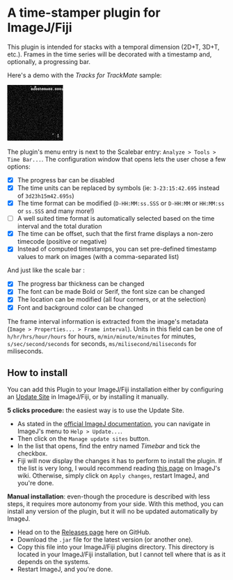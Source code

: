 A time-stamper plugin for ImageJ/Fiji
=====================================

This plugin is intended for stacks with a temporal dimension (2D+T, 3D+T, etc.).
Frames in the time series will be decorated with a timestamp and, optionally, a progressing bar.

Here's a demo with the *Tracks for TrackMate* sample:

![A demo of the plugin](figure/Demo_FakeTracks.gif)

The plugin's menu entry is next to the Scalebar entry: `Analyze > Tools > Time Bar...`. The configuration window that opens lets the user chose a few options:

- [x] The progress bar can be disabled
- [x] The time units can be replaced by symbols (ie: `3-23:15:42.695` instead of `3d23h15m42.695s`)
- [x] The time format can be modified (`D-HH:MM:ss.SSS` or `D-HH:MM` or `HH:MM:ss` or `ss.SSS` and many more!)
- [ ] A well suited time format is automatically selected based on the time interval and the total duration
- [x] The time can be offset, such that the first frame displays a non-zero timecode (positive or negative)
- [x] Instead of computed timestamps, you can set pre-defined timestamp values to mark on images (with a comma-separated list)

And just like the scale bar :

- [x] The progress bar thickness can be changed
- [x] The font can be made Bold or Serif, the font size can be changed
- [x] The location can be modified (all four corners, or at the selection)
- [x] Font and background color can be changed

The frame interval information is extracted from the image's metadata (`Image > Properties... > Frame interval`). Units in this field can be one of `h/hr/hrs/hour/hours` for hours, `m/min/minute/minutes` for minutes, `s/sec/second/seconds` for seconds, `ms/milisecond/miliseconds` for miliseconds.

## How to install

You can add this Plugin to your ImageJ/Fiji installation either by configuring an [Update Site](https://imagej.net/update-sites/) in ImageJ/Fiji, or by installing it manually.

**5 clicks procedure:** the easiest way is to use the Update Site.

- As stated in the [official ImageJ documentation](https://imagej.net/update-sites/following), you can navigate in ImageJ's menu to `Help > Update...`.
- Then click on the `Manage update sites` button.
- In the list that opens, find the entry named *Timebar* and tick the checkbox.
- Fiji will now display the changes it has to perform to install the plugin. If the list is very long, I would recommend reading [this page](https://imagej.net/update-sites/following#choose-and-download-plugins) on ImageJ's wiki. Otherwise, simply click on `Apply changes`, restart ImageJ, and you're done.

**Manual installation**: even-though the procedure is described with less steps, it requires more autonomy from your side. With this method, you can install any version of the plugin, but it will no be updated automatically by ImageJ.

- Head on to the [Releases page](https://github.com/remiberthoz/imagej-timebar/releases) here on GitHub.
- Download the `.jar` file for the latest version (or another one).
- Copy this file into your ImageJ/Fiji plugins directory. This directory is located in your ImageJ/Fiji installation, but I cannot tell where that is as it depends on the systems.
- Restart ImageJ, and you're done.

